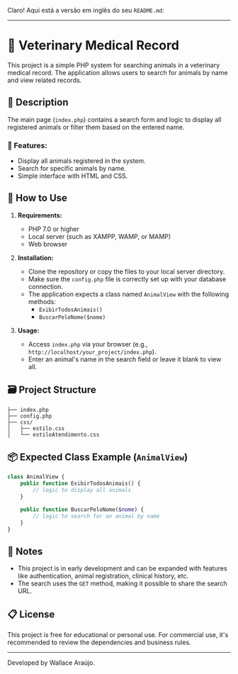 Claro! Aqui está a versão em inglês do seu `README.md`:

---

# 🐾 Veterinary Medical Record

This project is a simple PHP system for searching animals in a veterinary medical record. The application allows users to search for animals by name and view related records.

## 📄 Description

The main page (`index.php`) contains a search form and logic to display all registered animals or filter them based on the entered name.

### 🧠 Features:

- Display all animals registered in the system.  
- Search for specific animals by name.  
- Simple interface with HTML and CSS.  

## 🚀 How to Use

1. **Requirements:**
   - PHP 7.0 or higher  
   - Local server (such as XAMPP, WAMP, or MAMP)  
   - Web browser  

2. **Installation:**

   - Clone the repository or copy the files to your local server directory.  
   - Make sure the `config.php` file is correctly set up with your database connection.  
   - The application expects a class named `AnimalView` with the following methods:  
     - `ExibirTodosAnimais()`  
     - `BuscarPeloNome($nome)`  

3. **Usage:**

   - Access `index.php` via your browser (e.g., `http://localhost/your_project/index.php`).  
   - Enter an animal's name in the search field or leave it blank to view all.

## 🗃️ Project Structure

```
├── index.php
├── config.php
├── css/
│   ├── estilo.css
│   └── estiloAtendimento.css
```

## 📦 Expected Class Example (`AnimalView`)

```php
class AnimalView {
    public function ExibirTodosAnimais() {
        // logic to display all animals
    }

    public function BuscarPeloNome($nome) {
        // logic to search for an animal by name
    }
}
```

## 📌 Notes

- This project is in early development and can be expanded with features like authentication, animal registration, clinical history, etc.  
- The search uses the `GET` method, making it possible to share the search URL.

## 📋 License

This project is free for educational or personal use. For commercial use, it's recommended to review the dependencies and business rules.

---

Developed by Wallace Araújo.

